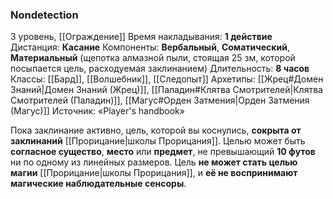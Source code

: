 ### Nondetection

3 уровень, [[Ограждение]]
Время накладывания: **1 действие**
Дистанция: **Касание**
Компоненты: **Вербальный**, **Соматический**, **Материальный** (щепотка алмазной пыли, стоящая 25 зм, которой посыпается цель, расходуемая заклинанием)
Длительность: **8 часов**
Классы: [[Бард]], [[Волшебник]], [[Следопыт]]
Архетипы: [[Жрец#Домен Знаний|Домен Знаний (Жрец)]], [[Паладин#Клятва Смотрителей|Клятва Смотрителей (Паладин)]], [[Магус#Орден Затмения|Орден Затмения (Магус)]]
Источник: «Player's handbook»

Пока заклинание активно, цель, которой вы коснулись, **сокрыта от заклинаний** [[Прорицание|школы Прорицания]]. Целью может быть **согласное существо**, **место** или **предмет**, не превышающий **10 футов** ни по одному из линейных размеров. Цель **не может стать целью магии** [[Прорицание|школы Прорицания]], и **её не воспринимают магические наблюдательные сенсоры**.